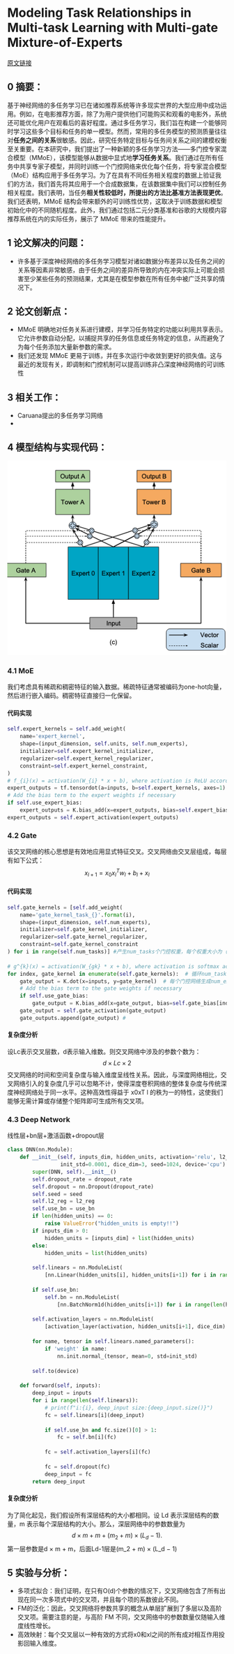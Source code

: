 # Modeling Task Relationships in Multi-task Learning with Multi-gate Mixture-of-Experts
[原文链接](https://dl.acm.org/doi/10.1145/3219819.3220007)
## 0 摘要：
基于神经网络的多任务学习已在诸如推荐系统等许多现实世界的大型应用中成功运用。例如，在电影推荐方面，除了为用户提供他们可能购买和观看的电影外，系统还可能优化用户在观看后的喜好程度。通过多任务学习，我们旨在构建一个能够同时学习这些多个目标和任务的单一模型。然而，常用的多任务模型的预测质量往往对**任务之间的关系**很敏感。因此，研究任务特定目标与任务间关系之间的建模权衡至关重要。在本研究中，我们提出了一种新颖的多任务学习方法——多门控专家混合模型（MMoE），该模型能够从数据中显式地**学习任务关系**。我们通过在所有任务中共享专家子模型，并同时训练一个门控网络来优化每个任务，将专家混合模型（MoE）结构应用于多任务学习。为了在具有不同任务相关程度的数据上验证我们的方法，我们首先将其应用于一个合成数据集，在该数据集中我们可以控制任务相关程度。我们表明，当任务**相关性较低时，所提出的方法比基准方法表现更优**。我们还表明，MMoE 结构会带来额外的可训练性优势，这取决于训练数据和模型初始化中的不同随机程度。此外，我们通过包括二元分类基准和谷歌的大规模内容推荐系统在内的实际任务，展示了 MMoE 带来的性能提升。
## 1 论文解决的问题：
* 许多基于深度神经网络的多任务学习模型对诸如数据分布差异以及任务之间的关系等因素非常敏感，由于任务之间的差异所导致的内在冲突实际上可能会损害至少某些任务的预测结果，尤其是在模型参数在所有任务中被广泛共享的情况下。
## 2 论文创新点：
* MMoE 明确地对任务关系进行建模，并学习任务特定的功能以利用共享表示。它允许参数自动分配，以捕捉共享的任务信息或任务特定的信息，从而避免了为每个任务添加大量新参数的需求。
* 我们还发现 MMoE 更易于训练，并在多次运行中收敛到更好的损失值。这与最近的发现有关，即调制和门控机制可以提高训练非凸深度神经网络的可训练性
## 3 相关工作：
* Caruana提出的多任务学习网络
* 
## 4 模型结构与实现代码：
![输入图片说明](/imgs/2025-07-08/2mfzuxK6OdtwCFwc.png)
### 4.1 MoE
我们考虑具有稀疏和稠密特征的输入数据。稀疏特征通常被编码为one-hot向量，然后进行嵌入编码。稠密特征直接归一化保留。
#### 代码实现
```Python
self.expert_kernels = self.add_weight(  
    name='expert_kernel',  
    shape=(input_dimension, self.units, self.num_experts),  
    initializer=self.expert_kernel_initializer,  
    regularizer=self.expert_kernel_regularizer,  
    constraint=self.expert_kernel_constraint,  
)
# f_{i}(x) = activation(W_{i} * x + b), where activation is ReLU according to the paper   
expert_outputs = tf.tensordot(a=inputs, b=self.expert_kernels, axes=1) # 输入(batch_size, input_dimension)的最后一维和权重(input_dimension,units, num_experts)的第一维点积(batch_size, units, num_experts)  
# Add the bias term to the expert weights if necessary  
if self.use_expert_bias:  
    expert_outputs = K.bias_add(x=expert_outputs, bias=self.expert_bias)  
expert_outputs = self.expert_activation(expert_outputs)
```
### 4.2 Gate
该交叉网络的核心思想是有效地应用显式特征交叉。交叉网络由交叉层组成，每层有如下公式：
$$x_{l+1}=x_{0}x_{l}^Tw_{l}+b_{l}+x_{l}$$
#### 代码实现
```Python
self.gate_kernels = [self.add_weight(  
    name='gate_kernel_task_{}'.format(i),  
    shape=(input_dimension, self.num_experts),  
    initializer=self.gate_kernel_initializer,  
    regularizer=self.gate_kernel_regularizer,  
    constraint=self.gate_kernel_constraint  
) for i in range(self.num_tasks)] #产生num_tasks个门控权重，每个权重大小为（input_dimension, self.num_experts）

# g^{k}(x) = activation(W_{gk} * x + b), where activation is softmax according to the paper    
for index, gate_kernel in enumerate(self.gate_kernels):  # 循环num_tasks次
    gate_output = K.dot(x=inputs, y=gate_kernel)  # 每个门控网络生成num_experts个注意力。
    # Add the bias term to the gate weights if necessary  
    if self.use_gate_bias:  
        gate_output = K.bias_add(x=gate_output, bias=self.gate_bias[index])  
    gate_output = self.gate_activation(gate_output)  
    gate_outputs.append(gate_output) #
```

#### 复杂度分析
设Lc表示交叉层数，d表示输入维数。则交叉网络中涉及的参数个数为：
$$d×Lc×2$$交叉网络的时间和空间复杂度与输入维度呈线性关系。因此，与深度网络相比，交叉网络引入的复杂度几乎可以忽略不计，使得深度卷积网络的整体复杂度与传统深度神经网络处于同一水平。这种高效性得益于 x0xT  l 的秩为一的特性，这使我们能够无需计算或存储整个矩阵即可生成所有交叉项。
### 4.3 Deep Network
线性层+bn层+激活函数+dropout层
```Python
class DNN(nn.Module):  
    def __init__(self, inputs_dim, hidden_units, activation='relu', l2_reg=0, dropout_rate=0, use_bn=False,  
                 init_std=0.0001, dice_dim=3, seed=1024, device='cpu'):  
        super(DNN, self).__init__()  
        self.dropout_rate = dropout_rate  
        self.dropout = nn.Dropout(dropout_rate)  
        self.seed = seed  
        self.l2_reg = l2_reg  
        self.use_bn = use_bn  
        if len(hidden_units) == 0:  
            raise ValueError("hidden_units is empty!!")  
        if inputs_dim > 0:  
            hidden_units = [inputs_dim] + list(hidden_units)  
        else:  
            hidden_units = list(hidden_units)  
  
        self.linears = nn.ModuleList(  
            [nn.Linear(hidden_units[i], hidden_units[i+1]) for i in range(len(hidden_units) - 1)])  
  
        if self.use_bn:  
            self.bn = nn.ModuleList(  
                [nn.BatchNorm1d(hidden_units[i+1]) for i in range(len(hidden_units) - 1)])  
  
        self.activation_layers = nn.ModuleList(  
            [activation_layer(activation, hidden_units[i+1], dice_dim) for i in range(len(hidden_units) - 1)])  
  
        for name, tensor in self.linears.named_parameters():  
            if 'weight' in name:  
                nn.init.normal_(tensor, mean=0, std=init_std)  
  
        self.to(device)  
  
    def forward(self, inputs):  
        deep_input = inputs  
        for i in range(len(self.linears)):  
            # print(f"i:{i}, deep_input size:{deep_input.size()}")  
            fc = self.linears[i](deep_input)  
  
            if self.use_bn and fc.size()[0] > 1:  
                fc = self.bn[i](fc)  
  
            fc = self.activation_layers[i](fc)  
  
            fc = self.dropout(fc)  
            deep_input = fc  
        return deep_input
```
#### 复杂度分析
为了简化起见，我们假设所有深层结构的大小都相同。设 Ld 表示深层结构的数量，m 表示每个深层结构的大小。那么，深层网络中的参数数量为
$$d × m + m + (m_2 + m) × (L_d − 1).$$第一层参数是d × m + m，后面Ld-1层是(m_2 + m) × (L_d − 1)

## 5 实验与分析：
-   多项式拟合：我们证明，在只有O(d)个参数的情况下，交叉网络包含了所有出现在同一次多项式中的交叉项，并且每个项的系数彼此不同。
-   FM的泛化：因此，交叉网络将参数共享的概念从单层扩展到了多层以及高阶交叉项。需要注意的是，与高阶 FM 不同，交叉网络中的参数数量仅随输入维度线性增长。
-   高效映射：每个交叉层以一种有效的方式将x0和xl之间的所有成对相互作用投影回输入维度。
<!--stackedit_data:
eyJoaXN0b3J5IjpbMTM0ODA2NzMyOSwxMzY4NDY4NDM2LC0zOD
A3MDM1NDAsLTEyNTc0MDk0NjgsLTEyMzAxNjUyODQsNzk1NTcy
NTQsMTIzNzExNzcwLC04NTE5OTk3MTQsLTE3ODM2OTM5MjIsNj
YxNjc5MjJdfQ==
-->